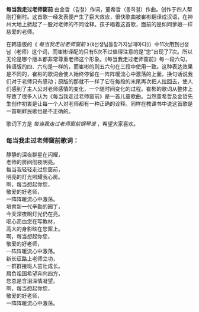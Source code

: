 

**每当我走过老师窗前**
由金哲（김철）作词，董希哲（동희철）作曲。创作于四人帮刚打倒时。这首歌一经发表便产生了巨大效应，很快歌曲被崔彬翻译成汉语，在神州大地上掀起了一股对老师的不同诠释。孩子唱着这首歌，面前的是如同爹娘一样慈爱的老师。

  
在韩语版的《 _每当我走过老师窗前_
》（《선생님들창가지날때마다》）中11次用到선생님（老师）这个词，而崔彬译配的只有5次不过值得注意的是“您”出现了7次。所以无论是哪个版本都非常尊重老师这个形象。《每当我走过老师窗前》每一段六句，韩语版的四、六句是一样的，而崔彬的则五六句在三段中使用一致。这种表达效果是不同的，崔彬的歌词会使人始终停留在一阵阵暖流心中激荡的上面，换句话说我们对于老师只有感动；原版的那就不一样了它在每段的末尾再次把人拉回去，使人们感到了主人公对老师感情的变化，一个随时间变化的过程。崔彬的歌词从整体上导致了很多人认为《每当我走过老师窗前》是一首儿童歌曲。当然董希哲及金哲先生创作初衷是让每一个人对老师都有一种正确的诠释。同样在教课书中说这首歌是一首朝鲜民歌也是不正确的。

  
歌词下方是 _每当我走过老师窗前钢琴谱_ ，希望大家喜欢。

### 每当我走过老师窗前歌词：

静静的深夜群星在闪耀，  
老师的房间彻夜明亮。  
每当我轻轻走过您窗前，  
明亮的灯光照耀我心房。  
啊，每当想起你您，  
敬爱的好老师，  
一阵阵暖流心中激荡。  
培育新一代辛勤的园丁，  
今天深夜啊灯光仍在亮。  
呕心沥血您在写教材，  
高大的身影映在您窗上。  
啊，每当想起你您，  
敬爱的好老师，  
一阵阵暖流心中激荡。  
新长征路上老师立功，  
一群群接班人茁壮成长。  
肩负祖国希望奔向四方，  
您总是含泪深情凝望。  
啊，每当想起你您，  
敬爱的好老师，  
一阵阵暖流心中激荡。


